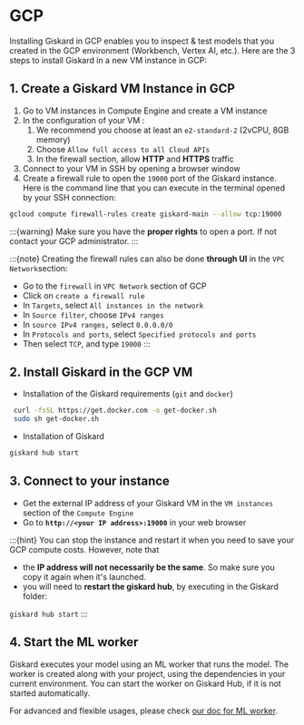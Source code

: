# GCP

Installing Giskard in GCP enables you to inspect & test models that you created in the GCP environment (Workbench, Vertex AI, etc.). Here are the 3 steps to install Giskard in a new VM instance in GCP:

## 1. Create a Giskard VM Instance in GCP

1. Go to VM instances in Compute Engine and create a VM instance
2. In the configuration of your VM :
    1. We recommend you choose at least an `e2-standard-2` (2vCPU, 8GB memory)
    2. Choose `Allow full access to all Cloud APIs`
    3. In the firewall section, allow **HTTP** and **HTTPS** traffic
3. Connect to your VM in SSH by opening a browser window
4. Create a firewall rule to open the `19000` port of the Giskard instance. Here is the command line that you can execute in the terminal opened by your SSH connection:

```bash
gcloud compute firewall-rules create giskard-main --allow tcp:19000
```

:::{warning}
Make sure you have the **proper rights** to open a port. If not contact your GCP administrator.&#x20;
:::

:::{note}
Creating the firewall rules can also be done **through UI** in the `VPC Network`section:


* Go to the `firewall` in `VPC Network` section of GCP
* Click on `create a firewall rule`
* In `Targets`, select `All instances in the network`
* In `Source filter`, choose `IPv4 ranges`
* In `source IPv4 ranges,` select `0.0.0.0/0`
* In `Protocols and ports`, select `Specified protocols and ports`
* Then select `TCP`, and type `19000`
:::

## 2. Install Giskard in the GCP VM

* Installation of the Giskard requirements (`git` and `docker`)

```bash
 curl -fsSL https://get.docker.com -o get-docker.sh
 sudo sh get-docker.sh
```

* Installation of Giskard

```bash
giskard hub start
```

## 3. Connect to your instance

* Get the external IP address of your Giskard VM in the `VM instances` section of the `Compute Engine`
* Go to **`http://<your IP address>:19000`** in your web browser

:::{hint}
You can stop the instance and restart it when you need to save your GCP compute costs. However, note that&#x20;

* the **IP address will not necessarily be the same**. So make sure you copy it again when it's launched.
* you will need to **restart the giskard hub**, by executing in the Giskard folder:

&#x20;`giskard hub start`
:::

## 4. Start the ML worker

Giskard executes your model using an ML worker that runs the model. The worker is created along with your project, using the dependencies in your current environment. You can start the worker on Giskard Hub, if it is not started automatically.

For advanced and flexible usages, please check [our doc for ML worker](../../mlworker/index.md).  
